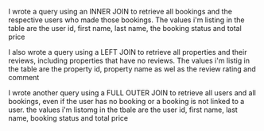 <p>I wrote a query using an INNER JOIN to retrieve all bookings and the respective users who made those bookings. The values i'm listing in the table are the user id, first name, last name, the booking status and total price</p>

<p>I also wrote a query using a LEFT JOIN to retrieve all properties and their reviews, including properties that have no reviews. The values i'm listig in the table are the property id, property name as wel as the review rating and comment</p>

<p>I wrote another query using a FULL OUTER JOIN to retrieve all users and all bookings, even if the user has no booking or a booking is not linked to a user. the values i'm listomg in the tbale are the user id, first name, last name, booking status and total price</p>